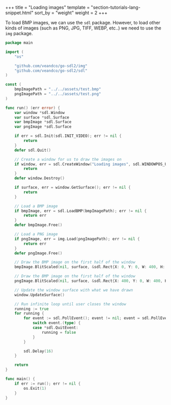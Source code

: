 +++
title = "Loading images"
template = "section-tutorials-lang-snippet.html"
sort_by = "weight"
weight = 2
+++

To load BMP images, we can use the `sdl` package. However, to load other kinds of images (such as PNG, JPG, TIFF, WEBP, etc..) we need to use the `img` package.

```go
package main

import (
	"os"

	"github.com/veandco/go-sdl2/img"
	"github.com/veandco/go-sdl2/sdl"
)

const (
	bmpImagePath = "../../assets/test.bmp"
	pngImagePath = "../../assets/test.png"
)

func run() (err error) {
	var window *sdl.Window
	var surface *sdl.Surface
	var bmpImage *sdl.Surface
	var pngImage *sdl.Surface

	if err = sdl.Init(sdl.INIT_VIDEO); err != nil {
		return
	}
	defer sdl.Quit()

	// Create a window for us to draw the images on
	if window, err = sdl.CreateWindow("Loading images", sdl.WINDOWPOS_UNDEFINED, sdl.WINDOWPOS_UNDEFINED, 800, 600, sdl.WINDOW_SHOWN); err != nil {
		return
	}
	defer window.Destroy()

	if surface, err = window.GetSurface(); err != nil {
		return
	}

	// Load a BMP image
	if bmpImage, err = sdl.LoadBMP(bmpImagePath); err != nil {
		return err
	}
	defer bmpImage.Free()

	// Load a PNG image
	if pngImage, err = img.Load(pngImagePath); err != nil {
		return err
	}
	defer pngImage.Free()

	// Draw the BMP image on the first half of the window
	bmpImage.BlitScaled(nil, surface, &sdl.Rect{X: 0, Y: 0, W: 400, H: 400})

	// Draw the BMP image on the first half of the window
	pngImage.BlitScaled(nil, surface, &sdl.Rect{X: 400, Y: 0, W: 400, H: 400})

	// Update the window surface with what we have drawn
	window.UpdateSurface()

	// Run infinite loop until user closes the window
	running := true
	for running {
		for event := sdl.PollEvent(); event != nil; event = sdl.PollEvent() {
			switch event.(type) {
			case *sdl.QuitEvent:
				running = false
			}
		}

		sdl.Delay(16)
	}

	return
}

func main() {
	if err := run(); err != nil {
		os.Exit(1)
	}
}
```